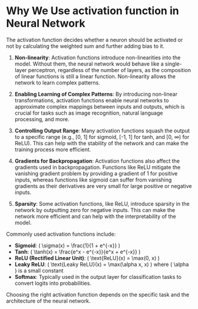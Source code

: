 # Why We Use activation function in Neural Network
The activation function decides whether a neuron should be activated or not by calculating the weighted sum and further adding bias to it.

1. **Non-linearity**: Activation functions introduce non-linearities into the model. Without them, the neural network would behave like a single-layer perceptron, regardless of the number of layers, as the composition of linear functions is still a linear function. Non-linearity allows the network to learn complex patterns.

2. **Enabling Learning of Complex Patterns**: By introducing non-linear transformations, activation functions enable neural networks to approximate complex mappings between inputs and outputs, which is crucial for tasks such as image recognition, natural language processing, and more.

3. **Controlling Output Range**: Many activation functions squash the output to a specific range (e.g., [0, 1] for sigmoid, [-1, 1] for tanh, and [0, ∞) for ReLU). This can help with the stability of the network and can make the training process more efficient.

4. **Gradients for Backpropagation**: Activation functions also affect the gradients used in backpropagation. Functions like ReLU mitigate the vanishing gradient problem by providing a gradient of 1 for positive inputs, whereas functions like sigmoid can suffer from vanishing gradients as their derivatives are very small for large positive or negative inputs.

5. **Sparsity**: Some activation functions, like ReLU, introduce sparsity in the network by outputting zero for negative inputs. This can make the network more efficient and can help with the interpretability of the model.

Commonly used activation functions include:

- **Sigmoid**: \( \sigma(x) = \frac{1}{1 + e^{-x}} \)
- **Tanh**: \( \tanh(x) = \frac{e^x - e^{-x}}{e^x + e^{-x}} \)
- **ReLU (Rectified Linear Unit)**: \( \text{ReLU}(x) = \max(0, x) \)
- **Leaky ReLU**: \( \text{Leaky ReLU}(x) = \max(\alpha x, x) \) where \( \alpha \) is a small constant
- **Softmax**: Typically used in the output layer for classification tasks to convert logits into probabilities.

Choosing the right activation function depends on the specific task and the architecture of the neural network.
